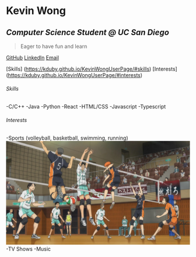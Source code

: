 # Kevin Wong
## *Computer Science Student @ UC San Diego*
> Eager to have fun and learn

[GitHub](https://github.com/kduby)  [LinkedIn](https://www.linkedin.com/in/kevinwong01/)    [Email](kew005@ucsd.edu)

[Skills] (https://kduby.github.io/KevinWongUserPage/#skills)
[Interests] (https://kduby.github.io/KevinWongUserPage/#interests)

###### Skills
-C/C++
-Java
-Python
-React
-HTML/CSS
-Javascript
-Typescript

###### Interests
-Sports (volleyball, basketball, swimming, running)
![alt text](Haikyuu.jpg "Title")
-TV Shows
-Music
